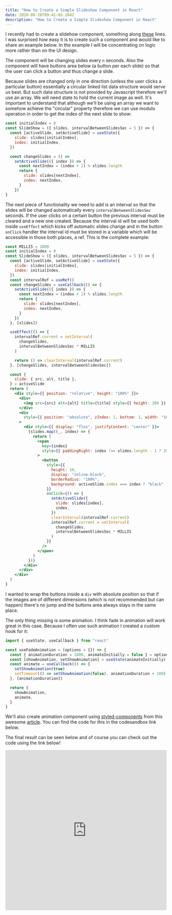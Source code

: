 ```yaml
---
title: "How to Create a Simple Slideshow Component in React"
date: 2020-08-28T09:41:03.284Z
description: "How to Create a Simple Slideshow Component in React"
---
```


I recently had to create a slidehow component, something along [these](https://react-slideshow.herokuapp.com/fade-effect) lines. I was surprised how easy it is to create such a component and would like to share an example below. In the example I will be concentrating on logic more rather than on the UI design.

The component will be changing slides every `n` seconds. Also the component will have buttons area below (a button per each slide) so that the user can click a button and thus change a slide.

Because slides are changed only in one direction (unless the user clicks a particular button) essentially a circular linked list data structure would serve us best. But such data structure is not provided by Javascript therefore we'll use an array. We will need state to hold the current image as well. It's important to understand that although we'll be using an array we want to somehow achieve the "circular" property therefore we can use modulo operation in order to get the index of the next slide to show:

```js
const initialIndex = 0
const SlideShow = ({ slides, intervalBetweenSlidesSec = 5 }) => {
  const [activeSlide, setActiveSlide] = useState({
    slide: slides[initialIndex],
    index: initialIndex,
  })

  const changeSlides = () =>
    setActiveSlide(({ index }) => {
      const nextIndex = (index + 1) % slides.length
      return {
        slide: slides[nextIndex],
        index: nextIndex,
      }
    })
}
```

The next piece of functionality we need to add is an interval so that the slides will be changed automatically every `intervalBetweenSlidesSec` seconds. If the user clicks on a certain button the previous interval must be cleared and a new one created. Because the interval id will be used both inside `useEffect` which kicks off automatic slides change and in the button `onClick` handler the interval id must be stored in a variable which will be accessible in those both places, a ref. This is the complete example:

```jsx
const MILLIS = 1000
const initialIndex = 0
const SlideShow = ({ slides, intervalBetweenSlidesSec = 5 }) => {
  const [activeSlide, setActiveSlide] = useState({
    slide: slides[initialIndex],
    index: initialIndex,
  })
  const intervalRef = useRef()
  const changeSlides = useCallback(() => {
    setActiveSlide(({ index }) => {
      const nextIndex = (index + 1) % slides.length
      return {
        slide: slides[nextIndex],
        index: nextIndex,
      }
    })
  }, [slides])

  useEffect(() => {
    intervalRef.current = setInterval(
      changeSlides,
      intervalBetweenSlidesSec * MILLIS
    )

    return () => clearInterval(intervalRef.current)
  }, [changeSlides, intervalBetweenSlidesSec])

  const {
    slide: { src, alt, title },
  } = activeSlide
  return (
    <div style={{ position: "relative", height: "100%" }}>
      <div>
        <img src={src} alt={alt} title={title} style={{ height: 200 }} />
      </div>
      <div
        style={{ position: "absolute", zIndex: 1, bottom: 1, width: "100%" }}
      >
        <div style={{ display: "flex", justifyContent: "center" }}>
          {slides.map((_, index) => {
            return (
              <span
                key={index}
                style={{ paddingRight: index !== slides.length - 1 ? 20 : 0 }}
              >
                <button
                  style={{
                    height: 16,
                    display: "inline-block",
                    borderRadius: "100%",
                    background: activeSlide.index === index ? "black" : "white",
                  }}
                  onClick={() => {
                    setActiveSlide({
                      slide: slides[index],
                      index,
                    })
                    clearInterval(intervalRef.current)
                    intervalRef.current = setInterval(
                      changeSlides,
                      intervalBetweenSlidesSec * MILLIS
                    )
                  }}
                />
              </span>
            )
          })}
        </div>
      </div>
    </div>
  )
}
```

I wanted to wrap the buttons inside a `div` with absolute position so that if the images are of different dimensions (which is not recommended but can happen) there's no jump and the buttons area always stays in the same place.

The only thing missing is some animation. I think fade in animation will work great in this case. Because I often use such animation I created a custom hook for it:

```js
import { useState, useCallback } from "react"

const useFadeAnimation = (options = {}) => {
  const { animationDuration = 1000, animateInitially = false } = options
  const [showAnimation, setShowAnimation] = useState(animateInitially)
  const animate = useCallback(() => {
    setShowAnimation(true)
    setTimeout(() => setShowAnimation(false), animationDuration + 100)
  }, [animationDuration])

  return {
    showAnimation,
    animate,
  }
}
```

We'll also create animation component using [styled-components](https://styled-components.com/) from this awesome [article](https://medium.com/codeuai/working-with-animations-using-styled-components-de4dca3a0e79). You can find the code for this in the codesandbox link below.

The final result can be seen below and of course you can check out the code using the link below!

<iframe src="https://codesandbox.io/embed/slideshow-67skz?fontsize=14&hidenavigation=1&theme=dark"
     style="width:100%; height:500px; border:0; border-radius: 4px; overflow:hidden;"
     title="SlideShow"
     allow="accelerometer; ambient-light-sensor; camera; encrypted-media; geolocation; gyroscope; hid; microphone; midi; payment; usb; vr; xr-spatial-tracking"
     sandbox="allow-forms allow-modals allow-popups allow-presentation allow-same-origin allow-scripts"
   ></iframe>
